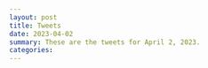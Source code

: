 ```yaml
---
layout: post
title: Tweets
date: 2023-04-02
summary: These are the tweets for April 2, 2023.
categories:
---
```


